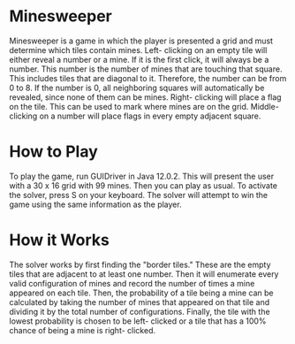 # Minesweeper
Minesweeper is a game in which the player is presented a grid and must determine which tiles contain mines. Left- clicking on an empty tile will
either reveal a number or a mine. If it is the first click, it will always be a number. This number is the number of mines that are touching that square. This
includes tiles that are diagonal to it. Therefore, the number can be from 0 to 8. If the number is 0, all neighboring squares will automatically be revealed, since
none of them can be mines. Right- clicking will place a flag on the tile. This can be used to mark where mines are on the grid. Middle- clicking on a number 
will place flags in every empty adjacent square. 

# How to Play

To play the game, run GUIDriver in Java 12.0.2. This will present the user with a 30 x 16 grid with 99 mines. Then you can play as usual. 
To activate the solver, press S on your keyboard.
The solver will attempt to win the game using the same information as the player.

# How it Works

The solver works by first finding the "border tiles." These are the empty tiles that are adjacent to at least one number. Then it will enumerate every valid
configuration of mines and record the number of times a mine appeared on each tile. Then, the probability of a tile being a mine can be calculated by taking the
number of mines that appeared on that tile and dividing it by the total number of configurations. Finally, the tile with the lowest probability is chosen to be 
left- clicked or a tile that has a 100% chance of being a mine is right- clicked.


